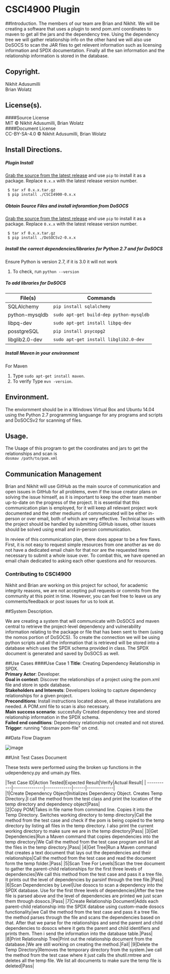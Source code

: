 # CSCI4900 Plugin

##Introduction.
The members of our team are Brian and Nikhit. We will be creating a software that uses a plugin to send pom.xml coordinates to maven to get all the jars and the dependency tree. Using the dependency tree we will gather relationship info on the other hand we will also use DoSOCS to scan the JAR files to get relevent information such as licensing information and SPDX documentation. Finally all the san information and the relationship information is stored in the database.

## Copyright.
Nikhit Adusumilli<br/>
Brian Wolatz

## License(s).
####Source License<br/>
MIT © Nikhit Adusumilli, Brian Wolatz<br/>
####Document License<br/>
CC-BY-SA-4.0 © Nikhit Adusumilli, Brian Wolatz<br/>

## Install Directions.

##### Plugin Install
[Grab the source from the latest
release](https://github.com/bwolatz/CSCI4900/releases) and use `pip` to install
it as a package. Replace `0.x.x` with the latest release version number.

` $ tar xf 0.x.x.tar.gz`<br/>
` $ pip install ./CSCI4900-0.x.x`

##### Obtain Source Files and install inforamtion from DoSOCS<br />
[Grab the source from the latest
release](https://github.com/nadusumilli/DoSOCSv2/releases) and use `pip` to install
it as a package. Replace `0.x.x` with the latest release version number.

` $ tar xf 0.x.x.tar.gz`<br/>
` $ pip install ./DoSOCSv2-0.x.x`

##### Install the correct dependencies/libraries for Python 2.7 and for DoSOCS<br />
Ensure Python is version 2.7, if it is 3.0 it will not work<br />
1. To check, run `python --version`

##### To add libraries for DoSOCS<br />
| File(s) | Commands |
| --- | --- |
|SQLAlchemy|`pip install sqlalchemy`|
|python-mysqldb|`sudo apt-get build-dep python-mysqldb`|
|libpq-dev|`sudo apt-get install libpq-dev`|
|posstgreSQL|`pip install psycopg2`|
|libglib2.0-dev|`sudo apt-get install libglib2.0-dev`|

##### Install Maven in your environment<br/>
For Maven<br />
1. Type `sudo apt-get install maven`.<br/>
2. To verify Type `mvn -version`.

## Environment.

The enviornment should be in a Windows Virtual Box and Ubuntu 14.04 using the Python 2.7 programming languange for any programs and scripts and DoSOCSv2 for scanning of files.

## Usage.

The Usage of this program to get the coordinates and jars to get the relationships and scan is <br/>
`dosmav /path/to/pom.xml`

## Communication Management

Brian and Nikhit will use GitHub as the main source of communication and open issues in GitHub for all problems, even if the issue creator plans on solving the issue himself, as it is important to keep the other team member up-to-date on the progress of the project. It is essential that this communication plan is employed, for it will keep all relevant project work documented and the other mediums of communicated will be either in-person or over email, both of which are very effective. Technical Issues with the project should be handled by submitting GitHub issues, other issues should be solved using email and in-person communication.

In review of this communication plan, there does appear to be a few flaws. First, it is not easy to request simple resources from one another as we do not have a dedicated email chain for that nor are the requested items necessary to submit a whole issue over. To combat this, we have opened an email chain dedicated to asking each other questions and for resources.

### Contributing to CSCI4900

Nikhit and Brian are working on this project for school, for academic integrity reasons, we are not accepting pull requests or commits from the community at this point in time. However, you can feel free to leave us any comments/feedback or post issues for us to look at.

##System Description.

We are creating a system that will communicate with DoSOCS and maven central to retrieve the project-level dependency and vulnerability information relating to the package or file that has been sent to them (using the nomos portion of DoSOCS). To create the connection we will be using python scripts and all the information that is retrieved will be stored into a database which uses the SPDX schema provided in class. The SPDX document is generated and saved by DoSOCS as well.

##Use Cases
####Use Case 1
**Title**: Creating Dependency Relationship in SPDX.<br/>
**Primary Actor**: Developer. <br/>
**Goal in context**: Discover the relationships of a project using the pom.xml file and store in spdx database.<br/>
**Stakeholders and Interests**: Developers looking to capture dependency relationships for a given project. <br/>
**Preconditions**: Install instructions located above, all these installations are needed. A POM.xml file to scan is also necessary. <br/>
**Main success scenario**: succesfully Created dependency tree and stored relationship information in the SPDX schema. <br/>
**Failed end conditions**: Dependency relationship not created and not stored.<br/>
**Trigger**: running "dosmav pom-file" on cmd.<br/>

##Data Flow Diagram

![image](https://cloud.githubusercontent.com/assets/11622664/14574580/243bf868-0322-11e6-86c3-68a74aa23fbe.png)

##Unit Test Cases Document

These tests were performed using the broken up functions in the udependency.py and umain.py files.

|Test Case ID|Action Tested|Expected Result|Verify|Actual Result|
| -----------|---------------|-------------|------|-------------|<br/>
|1|Create Dependency Object|Initializes Dependency Object. Creates Temp Directory.|I call the method from the test class and print the location of the temp directory and dependency object|Pass|<br/>
|2|Copy POM|Takes in file name from command line. Copies it into the Temp Directory. Switches working directory to temp directory|Call the method from the test case and check if the pom is being copied to the temp directory by listing all files in the temp directory. I also print the current working directory to make sure we are in the temp directory|Pass|
|3|Get Dependencies|Run a Maven command that copies dependencies into the temp directory|We Call the method from the test case program and list all the files in the temp directory.|Pass|
|4|Get Tree|Run a Maven command that creates a text document that lays out the dependencies and their relationships|Call the method from the test case and read the document form the temp folder.|Pass|
|5|Scan Tree For Levels|Scan the tree document to gather the parent-child relationships for the first three levels of dependencies|We call this method from the test case and pass it a tree file. It prints out the level of dependencies by parsinf through the tree file.|Pass|
|6|Scan Dependencies by Level|Use dosocs to scan a dependency into the SPDX database. Use for the first three levels of dependencies|After the tree file is parsed above and the level of dependencies are printed we just scan them through dosocs.|Pass|
|7|Create Relationship Document|Adds each parent-child relationship into the SPDX databse using custom-made dosocs functionality|we Call the method from the test case and pass it a tree file. the method parses through the file and scans the dependencies based on that. After that we parse for the relationships and send the parent and child dependencies to dosocs where it gets the parent and child identifiers and prints them. Then i send the information into the database table.|Pass|
|8|Print Relationship Tree|Print out the relationship document from the database.|We are still working on creating the method.|Fail|
|9|Delete the Temp Directory|Removes the temporary directory from the system.|we call the method from the test case where it just calls the shutil.rmtree and deletes all the temp file. We list all documents to make sure the temp file is deleted|Pass|

